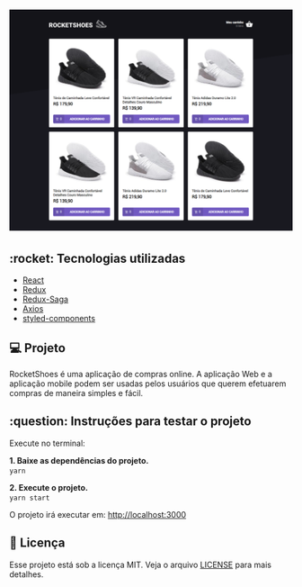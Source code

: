 <h1 align="center" >  
  <img src="screenshot.png" width="600"/>
</h1>

<h2>:rocket: Tecnologias utilizadas</h2>

-  [React](https://reactjs.org/)
-  [Redux](https://redux.js.org/)
-  [Redux-Saga](https://redux-saga.js.org/)
-  [Axios](https://github.com/axios/axios)
-  [styled-components](https://www.styled-components.com/)

<h2>💻 Projeto</h2>

RocketShoes é uma aplicação de compras online. A aplicação Web e a aplicação mobile podem ser usadas pelos usuários que querem efetuarem compras de maneira simples e fácil.

<h2>:question: Instruções para testar o projeto</h2>

Execute no terminal:

**1. Baixe as dependências do projeto.**<br>
`yarn`<br>

**2. Execute o projeto.**<br>
`yarn start`

O projeto irá executar em: [http://localhost:3000](http://localhost:3000)

## :memo: Licença

Esse projeto está sob a licença MIT. Veja o arquivo [LICENSE](LICENSE.md) para mais detalhes.
